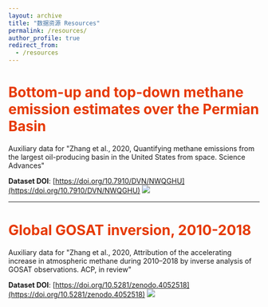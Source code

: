 ```yaml
---
layout: archive
title: "数据资源 Resources"
permalink: /resources/
author_profile: true
redirect_from:
  - /resources
---
```


# <font color="#e63900">Bottom-up and top-down methane emission estimates over the Permian Basin</font>
Auxiliary data for "Zhang et al., 2020, Quantifying methane emissions from the largest oil-producing basin in the United States from space. Science Advances"  

**Dataset DOI**: [https://doi.org/10.7910/DVN/NWQGHU](https://doi.org/10.7910/DVN/NWQGHU)
<img src='../images/foo-bar-identity.jpg'>

********************

# <font color="#e63900">Global GOSAT inversion, 2010-2018</font>
Auxiliary data for "Zhang et al., 2020, Attribution of the accelerating increase in atmospheric methane during 2010–2018 by inverse analysis of GOSAT observations. ACP, in review"

**Dataset DOI**: [https://doi.org/10.5281/zenodo.4052518](https://doi.org/10.5281/zenodo.4052518)
<img src='../images/foo-bar-identity.jpg'>